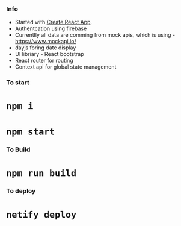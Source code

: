 ### Info
- Started with [Create React App](https://github.com/facebook/create-react-app).
- Authentcation using firebase
- Currentlly all data are comming from mock apis, which is using - https://www.mockapi.io/ 
- dayjs foring date display
- UI libriary - React bootstrap
- React router for routing 
- Context api for global state management   


### To start 
# `npm i`
# `npm start`

### To Build 
# `npm run build`

### To deploy 
# `netify deploy`









